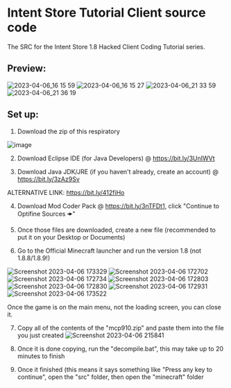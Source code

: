 # Intent Store Tutorial Client source code
The SRC for the Intent Store 1.8 Hacked Client Coding Tutorial series.

## Preview:
![2023-04-06_16 15 59](https://user-images.githubusercontent.com/127635278/230485140-52c3996e-7100-4f49-b204-7fad7dd94c60.png)
![2023-04-06_16 15 27](https://user-images.githubusercontent.com/127635278/230499368-282f438a-42c1-42e9-be0d-59eaf13cc343.png)
![2023-04-06_21 33 59](https://user-images.githubusercontent.com/127635278/230522559-5797359c-f853-4053-8dfd-85f57b717ff2.png)
![2023-04-06_21 36 19](https://user-images.githubusercontent.com/127635278/230522706-c5825a0b-39c8-436c-b161-4a09647e639a.png)

## Set up:
1. Download the zip of this respiratory

![image](https://user-images.githubusercontent.com/127635278/230487846-9cba1a82-bee6-4aa3-a53f-9732e31b0887.png)

2. Download Eclipse IDE (for Java Developers) @ https://bit.ly/3UnIWVt

3. Download Java JDK/JRE (if you haven't already, create an account) @ https://bit.ly/3zAz9Sv

ALTERNATIVE LINK: https://bit.ly/412fiHo

4. Download Mod Coder Pack @ https://bit.ly/3nTFDt1, click "Continue to Optifine Sources 🠞"

5. Once those files are downloaded, create a new file (recommended to put it on your Desktop or Documents)

6. Go to the Official Minecraft launcher and run the version 1.8 (not 1.8.8/1.8.9!)

![Screenshot 2023-04-06 173329](https://user-images.githubusercontent.com/127635278/230498136-febf4f77-b63b-442e-ac27-c2b7fdad40f8.png)
![Screenshot 2023-04-06 172702](https://user-images.githubusercontent.com/127635278/230498200-b8fc3723-8943-4cca-894e-50bd38b36cb5.png)
![Screenshot 2023-04-06 172734](https://user-images.githubusercontent.com/127635278/230498219-8d4f30e2-7ad2-4763-83e9-919fc467c03c.png)
![Screenshot 2023-04-06 172803](https://user-images.githubusercontent.com/127635278/230498253-e2c14143-b8b9-47ae-87cb-9ed9d3494d39.png)
![Screenshot 2023-04-06 172830](https://user-images.githubusercontent.com/127635278/230498285-ee220268-4710-45be-86dd-3c211b2aa292.png)
![Screenshot 2023-04-06 172931](https://user-images.githubusercontent.com/127635278/230498312-316c8f7f-3ee6-4155-a29a-2270669af6ca.png)
![Screenshot 2023-04-06 173522](https://user-images.githubusercontent.com/127635278/230498384-ea15d2ae-c2c9-4833-ac2d-de390f3ea1b8.png)

Once the game is on the main menu, not the loading screen, you can close it.

7. Copy all of the contents of the "mcp910.zip" and paste them into the file you just created
![Screenshot 2023-04-06 215841](https://user-images.githubusercontent.com/127635278/230525189-4903e4ec-666b-4e4e-9f4e-c3f63039f1cd.png)

8. Once it is done copying, run the "decompile.bat", this may take up to 20 minutes to finish

9. Once it finished (this means it says something like "Press any key to continue", open the "src" folder, then open the "minecraft" folder
